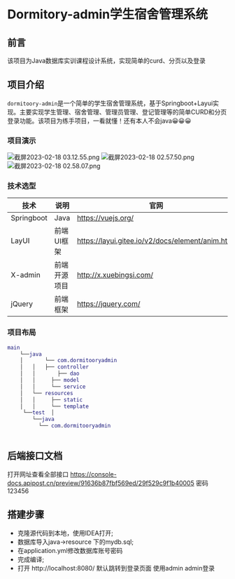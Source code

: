 # Dormitory-admin学生宿舍管理系统



## 前言

该项目为Java数据库实训课程设计系统，实现简单的curd、分页以及登录

## 项目介绍

`dormitoory-admin`是一个简单的学生宿舍管理系统，基于Springboot+Layui实现。主要实现学生管理、宿舍管理、管理员管理、登记管理等的简单CURD和分页登录功能。该项目为练手项目，一看就懂！还有本人不会java😀😀😀

### 项目演示

![截屏2023-02-18 03.12.55.png](https://s2.loli.net/2023/02/18/PkGX9TH8I674KD2.png)
![截屏2023-02-18 02.57.50.png](https://s2.loli.net/2023/02/18/doexb2uKazCmG9g.png)
![截屏2023-02-18 02.58.07.png](https://s2.loli.net/2023/02/18/ScNFjQeB48gfrHY.png)

### 技术选型

| 技术       | 说明         | 官网                                             |
| ---------- | ------------ | ------------------------------------------------ |
| Springboot | Java         | https://vuejs.org/                               |
| LayUI      | 前端UI框架   | https://layui.gitee.io/v2/docs/element/anim.html |
| X-admin    | 前端开源项目 | http://x.xuebingsi.com/                          |
| jQuery     | 前端框架     | https://jquery.com/                              |

### 项目布局

```g
main
	└──java
	│		└── com.dormitooryadmin
	│   │   ├── controller
	│   │		├── dao 
	│   │	  ├── model 
	│   │	  └── service 
	│   └── resources
  	│   │	  ├── static 
  	│   │	  └── template
 	 └──test  │
   		└──java
   		  └── com.dormitooryadmin
   			
```



## 后端接口文档

打开网址查看全部接口 https://console-docs.apipost.cn/preview/91636b87fbf569ed/29f529c9f1b40005 密码123456

## 搭建步骤

- 克隆源代码到本地，使用IDEA打开;
- 数据库导入java->resource 下的mydb.sql;
- 在application.yml修改数据库账号密码
- 完成编译;
- 打开 http://localhost:8080/ 默认跳转到登录页面 使用admin admin登录

 
